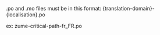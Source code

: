 .po and .mo files must be in this format:
{translation-domain}-{localisation}.po

ex:
zume-critical-path-fr_FR.po
